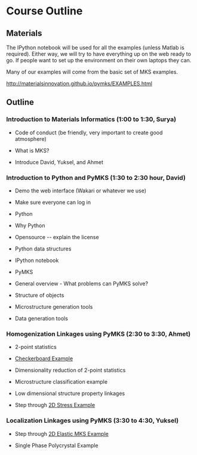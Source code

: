 # Course Outline

## Materials

The IPython notebook will be used for all the examples (unless Matlab
is required). Either way, we will try to have everything up on the web
ready to go. If people want to set up the environment on their own
laptops they can.

Many of our examples will come from the basic set of MKS examples.

http://materialsinnovation.github.io/pymks/EXAMPLES.html

## Outline

### Introduction to Materials Informatics (1:00 to 1:30, Surya)

 * Code of conduct (be friendly, very important to create good atmosphere)
 
 * What is MKS?

 * Introduce David, Yuksel, and Ahmet

### Introduction to Python and PyMKS (1:30 to 2:30 hour, David)

 * Demo the web interface (Wakari or whatever we use)

  * Make sure everyone can log in

 * Python

  * Why Python

  * Opensource -- explain the license

  * Python data structures

  * IPython notebook

 * PyMKS

  * General overview - What problems can PyMKS solve?

   * Structure of objects

  * Microstructure generation tools

  * Data generation tools

### Homogenization Linkages using PyMKS (2:30 to 3:30, Ahmet)

 * 2-point statistics

 * [Checkerboard Example](http://nbviewer.ipython.org/github/materialsinnovation/pymks/blob/develop/notebooks/checker_board.ipynb)

 * Dimensionality reduction of 2-point statistics

 * Microstructure classification example

 * Low dimensional structure property linkages

 * Step through [2D Stress Example](http://nbviewer.ipython.org/github/materialsinnovation/pymks/blob/develop/notebooks/stress_homogenization_2D.ipynb)

### Localization Linkages using PyMKS (3:30 to 4:30, Yuksel)

 * Step through [2D Elastic MKS Example](http://materialsinnovation.github.io/pymks/rst/elasticity_2D.html)

 * Single Phase Polycrystal Example
